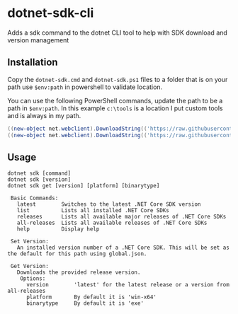 # dotnet-sdk-cli

Adds a sdk command to the dotnet CLI tool to help with SDK download and version management

## Installation

Copy the `dotnet-sdk.cmd` and `dotnet-sdk.ps1` files to a folder that is on your path use `$env:path` in powershell to validate location.

You can use the following PowerShell commands, update the path to be a path in `$env:path`. In this example `c:\tools` is a location I put custom tools and is always in my path.

```PowerShell
((new-object net.webclient).DownloadString(('https://raw.githubusercontent.com/sytone/dotnet-sdk-cli/master/dotnet-sdk.cmd?x={0}' -f (Get-Random)))) | Set-Content -Path "c:\tools\dotnet-sdk.cmd"
((new-object net.webclient).DownloadString(('https://raw.githubusercontent.com/sytone/dotnet-sdk-cli/master/dotnet-sdk.ps1?x={0}' -f (Get-Random)))) | Set-Content -Path "c:\tools\dotnet-sdk.ps1"
```

## Usage

``` Text
dotnet sdk [command]
dotnet sdk [version]
dotnet sdk get [version] [platform] [binarytype]

 Basic Commands:
   latest        Switches to the latest .NET Core SDK version
   list          Lists all installed .NET Core SDKs
   releases      Lists all available major releases of .NET Core SDKs
   all-releases  Lists all available releases of .NET Core SDKs
   help          Display help

 Set Version:
   An installed version number of a .NET Core SDK. This will be set as the default for this path using global.json.
 
 Get Version:
   Downloads the provided release version.
    Options:
      version        'latest' for the latest release or a version from all-releases
      platform       By default it is 'win-x64'
      binarytype     By default it is 'exe'
 
 
```
